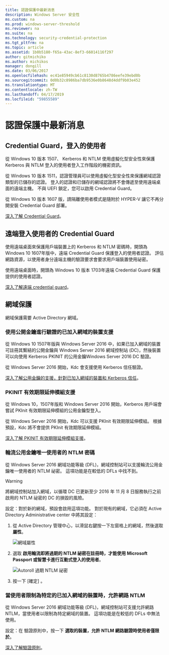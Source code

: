```yaml
---
title: 認證保護中最新消息
description: Windows Server 安全性
ms.custom: na
ms.prod: windows-server-threshold
ms.reviewer: na
ms.suite: na
ms.technology: security-credential-protection
ms.tgt_pltfrm: na
ms.topic: article
ms.assetid: 1b0b5180-f65a-43ac-8ef3-66014116f297
author: gitmichiko
ms.author: michikos
manager: dongill
ms.date: 03/06/2017
ms.openlocfilehash: ec41e85949cb61c8130d8765b4786eefe39ebd0b
ms.sourcegitcommit: 0d0b32c8986ba7db9536e0b8648d4ddf9b03e452
ms.translationtype: MT
ms.contentlocale: zh-TW
ms.lasthandoff: 04/17/2019
ms.locfileid: "59855589"
---
```

# <a name="whats-new-in-credential-protection"></a>認證保護中最新消息

## <a name="credential-guard-for-signed-in-user"></a>Credential Guard，登入的使用者

從 Windows 10 版本 1507、 Kerberos 和 NTLM 使用虛擬化型安全性來保護 Kerberos 與 NTLM 登入的使用者登入工作階段的機密資訊。 

從 Windows 10 版本 1511，認證管理員可以使用虛擬化型安全性來保護網域認證類型的已儲存的認證。 登入的認證和已儲存的網域認證將不會傳遞至使用遠端桌面的遠端主機。 不與 UEFI 鎖定，您可以啟用 Credential Guard。

從 Windows 10 版本 1607 版，請隔離使用者模式是隨附於 HYPER-V 讓它不再分開安裝 Credential Guard 部署。

[深入了解 Credential Guard](https://technet.microsoft.com/itpro/windows/keep-secure/credential-guard)。


## <a name="remote-credential-guard-for-signed-in-user"></a>遠端登入使用者的 Credential Guard

使用遠端桌面來保護用戶端裝置上的 Kerberos 和 NTLM 密碼時，開頭為 Windows 10 1607年版中，遠端 Credential Guard 保護登入的使用者認證。 評估網路資源，以使用者身分遠端主機的驗證要求會要求用戶端裝置使用祕密。

使用遠端桌面時，開頭為 Windows 10 版本 1703年遠端 Credential Guard 保護提供的使用者認證。

[深入了解遠端 credential guard](https://technet.microsoft.com/itpro/windows/keep-secure/remote-credential-guard)。

## <a name="domain-protections"></a>網域保護

網域保護需要 Active Directory 網域。

### <a name="domain-joined-device-support-for-authentication-using-public-key"></a>使用公開金鑰進行驗證的已加入網域的裝置支援

從 Windows 10 1507年版與 Windows Server 2016 中，如果已加入網域的裝置可註冊其繫結的公開金鑰與 Windows Server 2016 網域控制站 (DC)，然後裝置可以向使用 Kerberos PKINIT 的公用金鑰Windows Server 2016 DC 驗證。

從 Windows Server 2016 開始，Kdc 會支援使用 Kerberos 信任驗證。  

[深入了解公用金鑰的支援，針對已加入網域的裝置和 Kerberos 信任](https://technet.microsoft.com/windows-server-docs/security/kerberos/whats-new-in-kerberos-authentication)。

### <a name="pkinit-freshness-extension-support"></a>PKINIT 有效期限延伸模組支援

從 Windows 10，1507年版和 Windows Server 2016 開始，Kerberos 用戶端會嘗試 PKInit 有效期限延伸模組的公用金鑰型登入。 

從 Windows Server 2016 開始，Kdc 可以支援 PKInit 有效期限延伸模組。  根據預設，Kdc 將不會提供 PKInit 有效期限延伸模組。 

[深入了解 PKINIT 有效期限延伸模組支援](https://technet.microsoft.com/windows-server-docs/security/kerberos/whats-new-in-kerberos-authentication)。

### <a name="rolling-public-key-only-users-ntlm-secrets"></a>輪流公用金鑰唯一使用者的 NTLM 密碼

從 Windows Server 2016 網域功能等級 (DFL)，網域控制站可以支援輪流公用金鑰唯一使用者的 NTLM 祕密。 這項功能是在較低的 DFLs 中找不到。

> [!WARNING] 
> 將網域控制站加入網域，以循環 DC 已更新至少 2016 年 11 月 8 日服務執行之前啟用的 NTLM 祕密的 DC 的損毀的風險。 

設定：對於新的網域，預設會啟用這項功能。 對於現有的網域，它必須在 Active Directory Administrative center 中將其設定： 

1. 從 Active Directory 管理中心，以滑鼠右鍵按一下左窗格上的網域，然後選取**屬性**。

    ![網域屬性](../media/Credentials-Protection-And-Management/domain-properties.png)
    
2. 選取 **啟用輪流即將過期的 NTLM 祕密在註冊時，才能使用 Microsoft Passport 或智慧卡進行互動式登入的使用者**。

    ![Autoroll 過期 NTLM 祕密](../media/Credentials-Protection-And-Management/autoroll-ntlm.png)

3. 按一下 [確定] 。 

### <a name="allowing-network-ntlm-when-user-is-restricted-to-specific-domain-joined-devices"></a>當使用者限制為特定的已加入網域的裝置時，允許網路 NTLM

從 Windows Server 2016 網域功能等級 (DFL)，網域控制站可支援允許網路 NTLM，當使用者以限制為特定網域的裝置。 這項功能是在較低的 DFLs 中無法使用。

設定：在 驗證原則中，按一下 **選取的裝置，允許 NTLM 網路驗證時使用者僅限於**。 

[深入了解驗證原則](https://technet.microsoft.com/windows-server-docs/security/credentials-protection-and-management/authentication-policies-and-authentication-policy-silos)。
